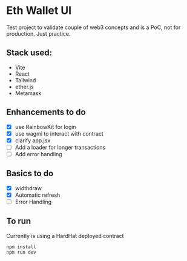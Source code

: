 # Eth Wallet UI
Test project to validate couple of web3 concepts and is a PoC, not for production. Just practice. 

## Stack used:
- Vite
- React
- Tailwind
- ether.js
- Metamask

## Enhancements to do 
- [x] use RainbowKit for login
- [x] use wagmi to interact with contract
- [x] clarify app.jsx
- [ ] Add a loader for longer transactions 
- [ ] Add error handling 

## Basics to do
- [x] widthdraw
- [x] Automatic refresh
- [ ] Error Handling
## To run
Currently is using a HardHat deployed contract
```
npm install
npm run dev
```
